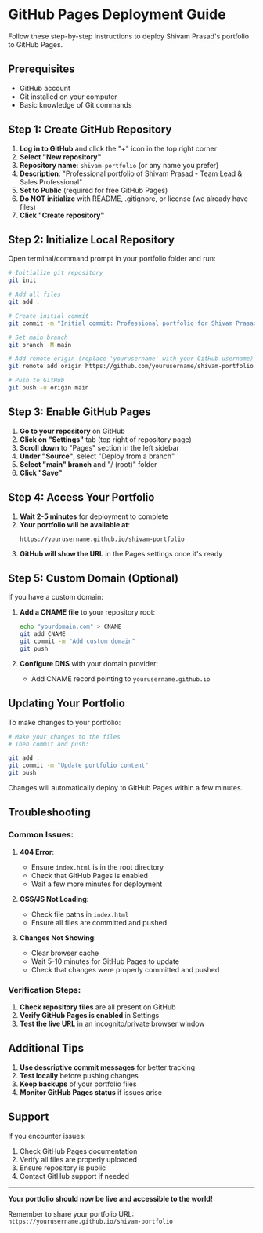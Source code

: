 # GitHub Pages Deployment Guide

Follow these step-by-step instructions to deploy Shivam Prasad's portfolio to GitHub Pages.

## Prerequisites

- GitHub account
- Git installed on your computer
- Basic knowledge of Git commands

## Step 1: Create GitHub Repository

1. **Log in to GitHub** and click the "+" icon in the top right corner
2. **Select "New repository"**
3. **Repository name**: `shivam-portfolio` (or any name you prefer)
4. **Description**: "Professional portfolio of Shivam Prasad - Team Lead & Sales Professional"
5. **Set to Public** (required for free GitHub Pages)
6. **Do NOT initialize** with README, .gitignore, or license (we already have files)
7. **Click "Create repository"**

## Step 2: Initialize Local Repository

Open terminal/command prompt in your portfolio folder and run:

```bash
# Initialize git repository
git init

# Add all files
git add .

# Create initial commit
git commit -m "Initial commit: Professional portfolio for Shivam Prasad"

# Set main branch
git branch -M main

# Add remote origin (replace 'yourusername' with your GitHub username)
git remote add origin https://github.com/yourusername/shivam-portfolio.git

# Push to GitHub
git push -u origin main
```

## Step 3: Enable GitHub Pages

1. **Go to your repository** on GitHub
2. **Click on "Settings"** tab (top right of repository page)
3. **Scroll down** to "Pages" section in the left sidebar
4. **Under "Source"**, select "Deploy from a branch"
5. **Select "main" branch** and "/ (root)" folder
6. **Click "Save"**

## Step 4: Access Your Portfolio

1. **Wait 2-5 minutes** for deployment to complete
2. **Your portfolio will be available at**:
   ```
   https://yourusername.github.io/shivam-portfolio
   ```
3. **GitHub will show the URL** in the Pages settings once it's ready

## Step 5: Custom Domain (Optional)

If you have a custom domain:

1. **Add a CNAME file** to your repository root:
   ```bash
   echo "yourdomain.com" > CNAME
   git add CNAME
   git commit -m "Add custom domain"
   git push
   ```

2. **Configure DNS** with your domain provider:
   - Add CNAME record pointing to `yourusername.github.io`

## Updating Your Portfolio

To make changes to your portfolio:

```bash
# Make your changes to the files
# Then commit and push:

git add .
git commit -m "Update portfolio content"
git push
```

Changes will automatically deploy to GitHub Pages within a few minutes.

## Troubleshooting

### Common Issues:

1. **404 Error**: 
   - Ensure `index.html` is in the root directory
   - Check that GitHub Pages is enabled
   - Wait a few more minutes for deployment

2. **CSS/JS Not Loading**:
   - Check file paths in `index.html`
   - Ensure all files are committed and pushed

3. **Changes Not Showing**:
   - Clear browser cache
   - Wait 5-10 minutes for GitHub Pages to update
   - Check that changes were properly committed and pushed

### Verification Steps:

1. **Check repository files** are all present on GitHub
2. **Verify GitHub Pages is enabled** in Settings
3. **Test the live URL** in an incognito/private browser window

## Additional Tips

1. **Use descriptive commit messages** for better tracking
2. **Test locally** before pushing changes
3. **Keep backups** of your portfolio files
4. **Monitor GitHub Pages status** if issues arise

## Support

If you encounter issues:

1. Check GitHub Pages documentation
2. Verify all files are properly uploaded
3. Ensure repository is public
4. Contact GitHub support if needed

---

**Your portfolio should now be live and accessible to the world!**

Remember to share your portfolio URL:
`https://yourusername.github.io/shivam-portfolio`
